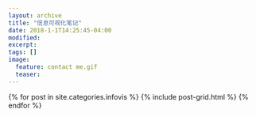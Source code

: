```yaml
---
layout: archive
title: "信息可视化笔记"
date: 2018-1-1T14:25:45-04:00
modified:
excerpt: 
tags: []
image: 
  feature: contact me.gif
  teaser:
---
```



<div class="tiles">
{% for post in site.categories.infovis %}
  {% include post-grid.html %}
{% endfor %}
</div><!-- /.tiles 把所有categories 有 infovis 的列出来-->